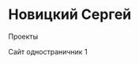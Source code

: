 

#  Новицкий Сергей


Проекты


[](http:\\novik87.github.io/sale.lider-krovlya.ru/ "Перейти") Сайт одностраничник 1 

